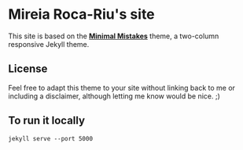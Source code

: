 # Mireia Roca-Riu's site

This site is based on the **[Minimal Mistakes](http://mmistakes.github.io/minimal-mistakes)** theme, a two-column responsive Jekyll theme.


## License

Feel free to adapt this theme to your site without linking back to me or including a disclaimer, although letting me know would be nice. ;) 

## To run it locally
```
jekyll serve --port 5000
```
